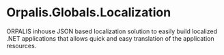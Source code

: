 # Orpalis.Globals.Localization

ORPALIS inhouse JSON based localization solution to easily build localized .NET applications that allows quick and easy translation of the application resources.
